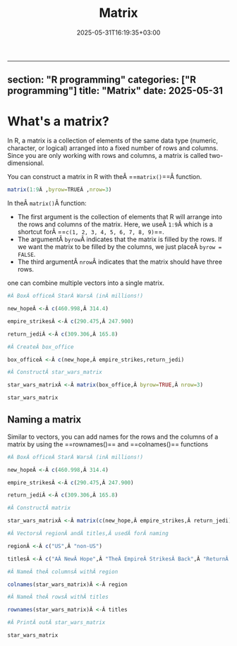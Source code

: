 ﻿---
title: "Matrix"
date: 2025-05-31T16:19:35+03:00
section: "R programming"
categories: ["R programming"]
---
---
section: "R programming"
categories: ["R programming"]
title: "Matrix"
date: 2025-05-31
---
# What's a matrix?

In R, a matrix is a collection of elements of the same data type (numeric, character, or logical) arranged into a fixed number of rows and columns. 
Since you are only working with rows and columns, a matrix is called two-dimensional.

You can construct a matrix in R with theÂ ==`matrix()`==Â function.

```R
matrix(1:9Â ,byrow=TRUEÂ ,nrow=3)
```

In theÂ `matrix()`Â function:

- The first argument is the collection of elements that R will arrange into the rows and columns of the matrix. Here, we useÂ `1:9`Â which is a shortcut forÂ ==`c(1, 2, 3, 4, 5, 6, 7, 8, 9)`==.
- The argumentÂ `byrow`Â indicates that the matrix is filled by the rows. If we want the matrix to be filled by the columns, we just placeÂ `byrow = FALSE`.
- The third argumentÂ `nrow`Â indicates that the matrix should have three rows.


one can combine multiple vectors into a single matrix.

```R
#Â BoxÂ officeÂ StarÂ WarsÂ (inÂ millions!)

new_hopeÂ <-Â c(460.998,Â 314.4)

empire_strikesÂ <-Â c(290.475,Â 247.900)

return_jediÂ <-Â c(309.306,Â 165.8)

#Â CreateÂ box_office

box_officeÂ <-Â c(new_hope,Â empire_strikes,return_jedi)

#Â ConstructÂ star_wars_matrix

star_wars_matrixÂ <-Â matrix(box_office,Â byrow=TRUE,Â nrow=3)

star_wars_matrix
```


## Naming a matrix

Similar to vectors, you can add names for the rows and the columns of a matrix by using the ==rownames()== and ==colnames()== functions

```R
#Â BoxÂ officeÂ StarÂ WarsÂ (inÂ millions!)

new_hopeÂ <-Â c(460.998,Â 314.4)

empire_strikesÂ <-Â c(290.475,Â 247.900)

return_jediÂ <-Â c(309.306,Â 165.8)

#Â ConstructÂ matrix

star_wars_matrixÂ <-Â matrix(c(new_hope,Â empire_strikes,Â return_jedi),Â nrowÂ =Â 3,Â byrowÂ =Â TRUE)

#Â VectorsÂ regionÂ andÂ titles,Â usedÂ forÂ naming

regionÂ <-Â c("US",Â "non-US")

titlesÂ <-Â c("AÂ NewÂ Hope",Â "TheÂ EmpireÂ StrikesÂ Back",Â "ReturnÂ ofÂ theÂ Jedi")

#Â NameÂ theÂ columnsÂ withÂ region

colnames(star_wars_matrix)Â <-Â region

#Â NameÂ theÂ rowsÂ withÂ titles

rownames(star_wars_matrix)Â <-Â titles

#Â PrintÂ outÂ star_wars_matrix

star_wars_matrix
```

